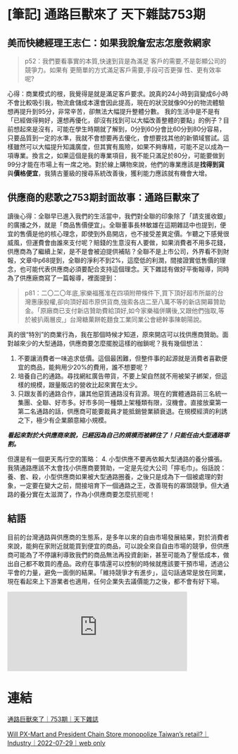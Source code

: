 # [筆記] 通路巨獸來了 天下雜誌753期



## 美而快總經理王志仁：如果我說詹宏志怎麼救網家
> p52：我們要看事實的本質,快速到貨是為滿足
客戶的需要,不是彰顯公司的競爭力。如果有
更簡單的方式滿足客戶需要,手段可否更彈
性、更有效率呢?
<!--more-->
心得：商業模式的根，我覺得是就是滿足客戶要求。說真的24小時到貨變成6小時不會比較吸引我，物流倉儲成本還會因此提高，現在的狀況就像90分的物流體驗想再提升到95分，非常辛苦，卻無法大幅提升整體分數。
我的生活中是不是有「已經做得夠好，還想再優化，卻沒有找到可以大幅改善整體的要點」的例子？目前想起來是沒有，可能在學生時期就了解到，0分到60分會比60分到80分容易，只要品質到一定的水準，我就不會想要再去優化，會想要找其他的新領域嘗試。這樣雖然可以大幅提升知識廣度，但其實有風險，如果不夠專精，可能不足以成為一項專業。換言之，如果這個是我的專業項目，我不能只滿足於80分，可能要做到99分才能在市場上有一席之地。對於線上購物來說，他們的專業應該是**找得到貨**與**價格便宜**，我猜古董級的搜尋系統改善後，獲利能力應該就有機會大增。

## 供應商的悲歌之753期封面故事：通路巨獸來了
讀後心得：全聯早已進入我們的生活當中，我們對全聯的印象除了「請支援收銀」的廣播之外，就是「商品售價便宜」。全聯董事長林敏雄在這期雜誌中也提到，便宜的售價是他的核心理念，即使到外島開店，也不接受差異定價。乍聽之下感覺很威風，但運費會由誰來支付呢？賠錢的生意沒有人要做，如果消費者不用多花錢，供應商為了繼續上架，是不是會被迫提供補貼？全聯不是上市公司，外界看不到財報，文章中p68提到，全聯的淨利不到2%，這麼低的利潤，間接證實低售價的理念，也可能代表供應商必須要配合支持這個理念。天下雜誌有做好平衡報導，同時為了供應廠商寫了一篇報導，裡面提到：
> p81：二〇二〇年底,家樂福獲准在四項附帶條件下,買下頂好超市所屬的台灣惠康股權,卻向頂好超市原供貨商,強索各店二至八萬不等的新店開幕贊助金。「原廠商已支付新店贊助費給頂好,如今家樂福併購後,又跟他們強取,等於被扒兩層皮,」台灣糖菓餅乾麵食工業同業公會總幹事陳朝陽說。

真的很“特別”的商業行為，我在那個時候才知道，原來開店可以找供應商贊助。面對越來少的大型通路，供應商要怎麼擺脫這樣的枷鎖呢？我有幾個想法：
1. 不要讓消費者一味追求低價。這個最困難，但整件事的起源就是消費者喜歡便宜的商品，能夠用少20%的費用，誰不想要呢？
2. 培養自己的通路。尋找網紅廣告帶貨，不要上架自然就不用被架子綁架，但這樣的規模，跟量販店的營收比起來實在太少。
3. 只跟友善的通路合作，讓其他惡質通路沒有貨源。現在的實體通路前三名統一集團、全聯、好市多。好市多同一種類上架種類有限，沒機會。直接放棄第一第二名通路的話，供應商可能要裁員才能抵銷營業額衰退。在規模經濟的利誘之下，極少有企業願意縮小規模。

***看起來對於大供應商來說，已經因為自己的規模而被綁住了！只能任由大型通路宰割。***

但還是有一個更天馬行空的策略：
4. 小型供應不要再依賴大型通路的養分擴張。我猜通路應該不太會找小供應商要贊助，一定是先從大公司「擰毛巾」。俗話說：養、套、殺，小型供應商如果被大型通路圈養，之後只是成為下一個被處理的對象，一定要在變大之前，間接培育下一個通路之王，改善現有的寡頭競爭。但大通路的養分實在太滋潤了，作為小供應商要怎麼抗拒呢！

## 結語
目前的台灣通路與供應商的生態系，是多年以來的自由市場發展結果，對於消費者來說，能夠在家附近就能買到便宜的商品，可以說全來自自由市場的競爭，但供應商可能為了不停讓利導致我們的商品無法再投資創新，甚至可能為了壓低成本，做出自己都不敢買的產品。政府在事情還可以控制的時候就應該要干預市場，透過公平會的力量，避免一面倒的結果。「維持競爭才有進步」，這句話通常是放在同業，現在看起來上下游業者也適用，任何企業失去議價能力之後，都不會有好下場。
<iframe src="https://open.firstory.me/embed/story/cl69iobjt00rl01w25tmrhw6l" height="180" width="81%" frameborder="0" scrolling="no"></iframe>


# 連結
[通路巨獸來了｜753期｜天下雜誌](https://www.cw.com.tw/magazine/magazine.action?id=1602)

[Will PX-Mart and President Chain Store monopolize Taiwan’s retail?｜Industry｜2022-07-29｜web only](https://english.cw.com.tw/article/article.action?id=3272)
